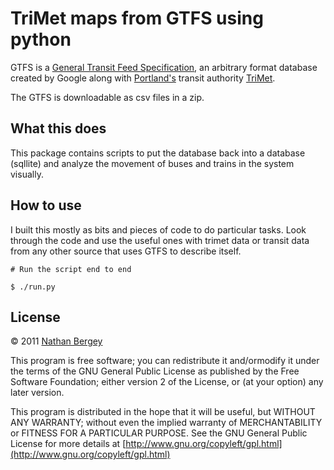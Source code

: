 # TriMet maps from GTFS using python

GTFS is a [General Transit Feed Specification](http://en.wikipedia.org/wiki/General_Transit_Feed_Specification), an arbitrary format database created by Google along with [Portland's](http://en.wikipedia.org/wiki/Portland,_Oregon) transit authority [TriMet](http://en.wikipedia.org/wiki/Trimet).
 
The GTFS is downloadable as csv files in a zip. 
 
## What this does
 
This package contains scripts to put the database back into a database (sqllite) and analyze the movement of buses and trains in the system visually. 
 
## How to use
 
I built this mostly as bits and pieces of code to do particular tasks. Look through the code and use the useful ones with trimet data or transit data from any other source that uses GTFS to describe itself.
 
    # Run the script end to end
    
    $ ./run.py
 
## License

&copy; 2011 [Nathan Bergey](http://twitter.com/natronics)

This program is free software; you can redistribute it and/ormodify it under the terms of the GNU General Public License as published by the Free Software Foundation; either version 2 of the License, or (at your option) any later version.
 
This program is distributed in the hope that it will be useful, but WITHOUT ANY WARRANTY; without even the implied warranty of MERCHANTABILITY or FITNESS FOR A PARTICULAR PURPOSE. See the GNU General Public License for more details at [http://www.gnu.org/copyleft/gpl.html](http://www.gnu.org/copyleft/gpl.html)

